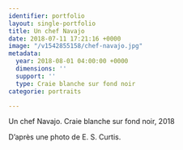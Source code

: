 ```yaml
---
identifier: portfolio
layout: single-portfolio
title: Un chef Navajo
date: 2018-07-11 17:21:16 +0000
image: "/v1542855158/chef-navajo.jpg"
metadata:
  year: 2018-08-01 04:00:00 +0000
  dimensions: ''
  support: ''
  type: Craie blanche sur fond noir
categorie: portraits

---
```

Un chef Navajo. Craie blanche sur fond noir, 2018 

D’après une photo de E. S. Curtis.
